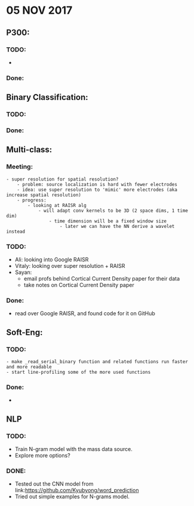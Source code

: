 # 05 NOV 2017

## P300:
### TODO:
-
### Done:


## Binary Classification:
### TODO:

### Done:


## Multi-class:
### Meeting:
    - super resolution for spatial resolution?
        - problem: source localization is hard with fewer electrodes
        - idea: use super resolution to 'mimic' more electrodes (aka increase spatial resolution)
        - progress:
            - looking at RAISR alg
                - will adapt conv kernels to be 3D (2 space dims, 1 time dim)
                    - time dimension will be a fixed window size
                        - later we can have the NN derive a wavelet instead
### TODO:
- Ali: looking into Google RAISR
- Vitaly: looking over super resolution + RAISR
- Sayan:
    - email profs behind Cortical Current Density paper for their data
    - take notes on Cortical Current Density paper
### Done:
- read over Google RAISR, and found code for it on GitHub

## Soft-Eng:
### TODO:
    - make _read_serial_binary function and related functions run faster and more readable 
    - start line-profiling some of the more used functions

### Done:
- 

## NLP
### TODO:
- Train N-gram model with the mass data source.
- Explore more options?
### DONE:
- Tested out the CNN model from link:https://github.com/Kyubyong/word_prediction
- Tried out simple examples for N-grams model.
